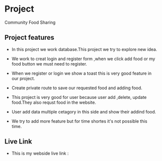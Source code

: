 
# Project
 Community Food Sharing


## Project features

* In this project we work database.This project we try to explore new idea.

* We work to creat login and register form ,when we click add food or my food button we must need to register.

* When we register or login we show a toast this is very good feature in our project.

* Create private route to save our requested food and adding food.

* This project is very good for user because user add ,delete, update food.They also requst food in the website.

* User add data multiple cetagory in this side and show their addind food.

* We try to add more feature but for time shortes it's not possible this time.
## Live Link

* This is my webside live link :
